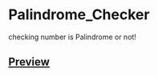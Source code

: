 # Palindrome_Checker
checking number is Palindrome or not!

## [Preview](http://127.0.0.1:5500/palindrome/index.html)

